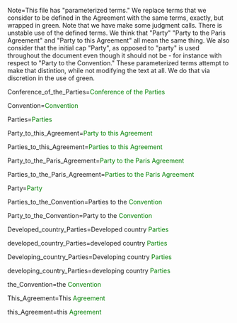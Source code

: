 Note=This file has "parameterized terms."  We replace terms that we consider to be defined in the Agreement with the same terms, exactly, but wrapped in green.  Note that we have make some judgment calls.  There is unstable use of the defined terms.  We think that "Party" "Party to the Paris Agreement" and "Party to this Agreement" all mean the same thing.  We also consider that the initial cap "Party", as opposed to "party" is used throughout the document even though it should not be - for instance with respect to "Party to the Convention."  These parameterized terms attempt to make that distintion, while not modifying the text at all.  We do that via discretion in the use of green.

Conference_of_the_Parties=<font color="green">Conference of the Parties</font>

Convention=<font color="green">Convention</font>

Parties=<font color="green">Parties</font>

Party_to_this_Agreement=<font color="green">Party to this Agreement</font>

Parties_to_this_Agreement=<font color="green">Parties to this Agreement</font>

Party_to_the_Paris_Agreement=<font color="green">Party to the Paris Agreement</font>

Parties_to_the_Paris_Agreement=<font color="green">Parties to the Paris Agreement</font>

Party=<font color="green">Party</font>

Parties_to_the_Convention=Parties to the <font color="green">Convention</font>

Party_to_the_Convention=Party to the <font color="green">Convention</font>

Developed_country_Parties=Developed country <font color="green">Parties</font>

developed_country_Parties=developed country <font color="green">Parties</font>

Developing_country_Parties=Developing country <font color="green">Parties</font>

developing_country_Parties=developing country <font color="green">Parties</font>

the_Convention=the <font color="green">Convention</font>

This_Agreement=This <font color="green">Agreement</font>

this_Agreement=this <font color="green">Agreement</font>
